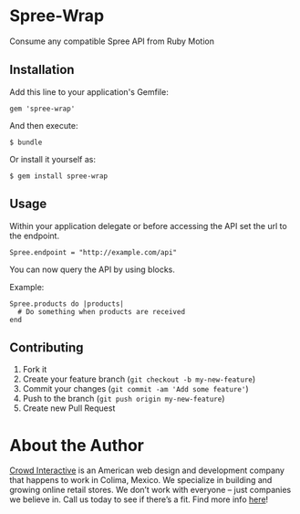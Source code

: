 # Spree-Wrap

Consume any compatible Spree API from Ruby Motion

## Installation

Add this line to your application's Gemfile:

    gem 'spree-wrap'

And then execute:

    $ bundle

Or install it yourself as:

    $ gem install spree-wrap

## Usage

Within your application delegate or before accessing the API set the url to the endpoint.

    Spree.endpoint = "http://example.com/api"

You can now query the API by using blocks.

Example:

    Spree.products do |products|
      # Do something when products are received
    end

## Contributing

1. Fork it
2. Create your feature branch (`git checkout -b my-new-feature`)
3. Commit your changes (`git commit -am 'Add some feature'`)
4. Push to the branch (`git push origin my-new-feature`)
5. Create new Pull Request

# About the Author

[Crowd Interactive](http://www.crowdint.com) is an American web design and development company that happens to work in Colima, Mexico.
We specialize in building and growing online retail stores. We don’t work with everyone – just companies we believe in. Call us today to see if there’s a fit.
Find more info [here](http://www.crowdint.com)!

